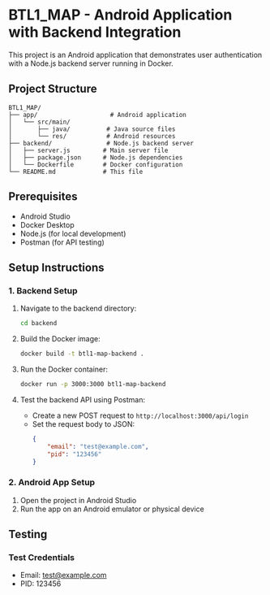 # BTL1_MAP - Android Application with Backend Integration

This project is an Android application that demonstrates user authentication with a Node.js backend server running in Docker.

## Project Structure

```
BTL1_MAP/
├── app/                    # Android application
│   └── src/main/
│       ├── java/          # Java source files
│       └── res/           # Android resources
├── backend/               # Node.js backend server
│   ├── server.js         # Main server file
│   ├── package.json      # Node.js dependencies
│   └── Dockerfile        # Docker configuration
└── README.md             # This file
```

## Prerequisites

- Android Studio
- Docker Desktop
- Node.js (for local development)
- Postman (for API testing)

## Setup Instructions

### 1. Backend Setup

1. Navigate to the backend directory:
   ```bash
   cd backend
   ```

2. Build the Docker image:
   ```bash
   docker build -t btl1-map-backend .
   ```

3. Run the Docker container:
   ```bash
   docker run -p 3000:3000 btl1-map-backend
   ```

4. Test the backend API using Postman:
   - Create a new POST request to `http://localhost:3000/api/login`
   - Set the request body to JSON:
     ```json
     {
         "email": "test@example.com",
         "pid": "123456"
     }
     ```

### 2. Android App Setup

1. Open the project in Android Studio
2. Run the app on an Android emulator or physical device



## Testing

### Test Credentials
- Email: test@example.com
- PID: 123456

